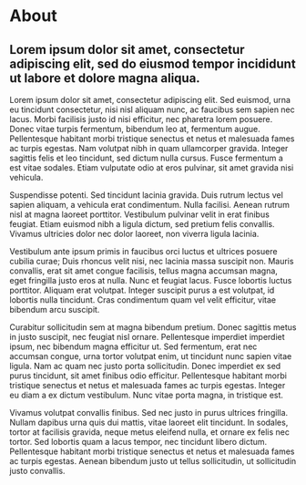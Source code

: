 # About
## Lorem ipsum dolor sit amet, consectetur adipiscing elit, sed do eiusmod tempor incididunt ut labore et dolore magna aliqua. 

Lorem ipsum dolor sit amet, consectetur adipiscing elit. Sed euismod, urna eu tincidunt consectetur, nisi nisl aliquam nunc, ac faucibus sem sapien nec lacus. Morbi facilisis justo id nisi efficitur, nec pharetra lorem posuere. Donec vitae turpis fermentum, bibendum leo at, fermentum augue. Pellentesque habitant morbi tristique senectus et netus et malesuada fames ac turpis egestas. Nam volutpat nibh in quam ullamcorper gravida. Integer sagittis felis et leo tincidunt, sed dictum nulla cursus. Fusce fermentum a est vitae sodales. Etiam vulputate odio at eros pulvinar, sit amet gravida nisi vehicula.

Suspendisse potenti. Sed tincidunt lacinia gravida. Duis rutrum lectus vel sapien aliquam, a vehicula erat condimentum. Nulla facilisi. Aenean rutrum nisl at magna laoreet porttitor. Vestibulum pulvinar velit in erat finibus feugiat. Etiam euismod nibh a ligula dictum, sed pretium felis convallis. Vivamus ultricies dolor nec dolor laoreet, non viverra ligula lacinia.

Vestibulum ante ipsum primis in faucibus orci luctus et ultrices posuere cubilia curae; Duis rhoncus velit nisi, nec lacinia massa suscipit non. Mauris convallis, erat sit amet congue facilisis, tellus magna accumsan magna, eget fringilla justo eros at nulla. Nunc et feugiat lacus. Fusce lobortis luctus porttitor. Aliquam erat volutpat. Integer suscipit purus a est volutpat, id lobortis nulla tincidunt. Cras condimentum quam vel velit efficitur, vitae bibendum arcu suscipit.

Curabitur sollicitudin sem at magna bibendum pretium. Donec sagittis metus in justo suscipit, nec feugiat nisl ornare. Pellentesque imperdiet imperdiet ipsum, nec bibendum magna efficitur ut. Sed fermentum, erat nec accumsan congue, urna tortor volutpat enim, ut tincidunt nunc sapien vitae ligula. Nam ac quam nec justo porta sollicitudin. Donec imperdiet ex sed purus tincidunt, sit amet finibus odio efficitur. Pellentesque habitant morbi tristique senectus et netus et malesuada fames ac turpis egestas. Integer eu diam a ex dictum vestibulum. Nunc vitae porta magna, in tristique est.

Vivamus volutpat convallis finibus. Sed nec justo in purus ultrices fringilla. Nullam dapibus urna quis dui mattis, vitae laoreet elit tincidunt. In sodales, tortor at facilisis gravida, neque metus eleifend nulla, et ornare ex felis nec tortor. Sed lobortis quam a lacus tempor, nec tincidunt libero dictum. Pellentesque habitant morbi tristique senectus et netus et malesuada fames ac turpis egestas. Aenean bibendum justo ut tellus sollicitudin, ut sollicitudin justo convallis.